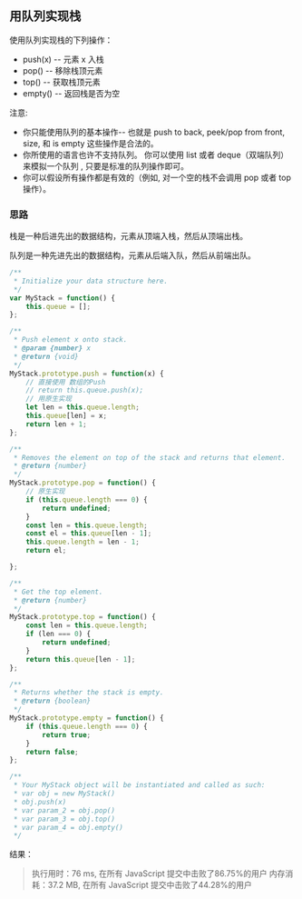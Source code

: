 ## 用队列实现栈

使用队列实现栈的下列操作：

+ push(x) -- 元素 x 入栈
+ pop() -- 移除栈顶元素
+ top() -- 获取栈顶元素
+ empty() -- 返回栈是否为空

注意:

+ 你只能使用队列的基本操作-- 也就是 push to back, peek/pop from front, size, 和 is empty 这些操作是合法的。
+ 你所使用的语言也许不支持队列。 你可以使用 list 或者 deque（双端队列）来模拟一个队列 , 只要是标准的队列操作即可。
+ 你可以假设所有操作都是有效的（例如, 对一个空的栈不会调用 pop 或者 top 操作）。

### 思路

栈是一种后进先出的数据结构，元素从顶端入栈，然后从顶端出栈。

队列是一种先进先出的数据结构，元素从后端入队，然后从前端出队。

```javascript
/**
 * Initialize your data structure here.
 */
var MyStack = function() {
    this.queue = [];
};

/**
 * Push element x onto stack.
 * @param {number} x
 * @return {void}
 */
MyStack.prototype.push = function(x) {
    // 直接使用 数组的Push
    // return this.queue.push(x);
    // 用原生实现
    let len = this.queue.length;
    this.queue[len] = x;
    return len + 1;
};

/**
 * Removes the element on top of the stack and returns that element.
 * @return {number}
 */
MyStack.prototype.pop = function() {
    // 原生实现
    if (this.queue.length === 0) {
        return undefined;
    }
    const len = this.queue.length;
    const el = this.queue[len - 1];
    this.queue.length = len - 1;
    return el;

};

/**
 * Get the top element.
 * @return {number}
 */
MyStack.prototype.top = function() {
    const len = this.queue.length;
    if (len === 0) {
        return undefined;
    }
    return this.queue[len - 1];
};

/**
 * Returns whether the stack is empty.
 * @return {boolean}
 */
MyStack.prototype.empty = function() {
    if (this.queue.length === 0) {
        return true;
    }
    return false;
};

/**
 * Your MyStack object will be instantiated and called as such:
 * var obj = new MyStack()
 * obj.push(x)
 * var param_2 = obj.pop()
 * var param_3 = obj.top()
 * var param_4 = obj.empty()
 */
```

结果：

>执行用时：76 ms, 在所有 JavaScript 提交中击败了86.75%的用户
>内存消耗：37.2 MB, 在所有 JavaScript 提交中击败了44.28%的用户
